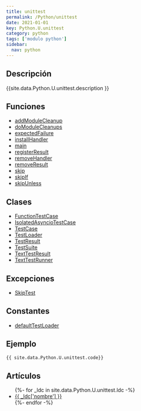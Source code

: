 ```yaml
---
title: unittest
permalink: /Python/unittest
date: 2021-01-01
key: Python.U.unittest
category: python
tags: ['modulo python']
sidebar: 
  nav: python
---
```


## Descripción
{{site.data.Python.U.unittest.description }}

## Funciones
* [addModuleCleanup](/Python/unittest/addModuleCleanup/)
* [doModuleCleanups](/Python/unittest/doModuleCleanups/)
* [expectedFailure](/Python/unittest/expectedFailure/)
* [installHandler](/Python/unittest/installHandler/)
* [main](/Python/unittest/main/)
* [registerResult](/Python/unittest/registerResult/)
* [removeHandler](/Python/unittest/removeHandler/)
* [removeResult](/Python/unittest/removeResult/)
* [skip](/Python/unittest/skip/)
* [skipIf](/Python/unittest/skipIf/)
* [skipUnless](/Python/unittest/skipUnless/)

## Clases
* [FunctionTestCase](/Python/unittest/FunctionTestCase/)
* [IsolatedAsyncioTestCase](/Python/unittest/IsolatedAsyncioTestCase/)
* [TestCase](/Python/unittest/TestCase/)
* [TestLoader](/Python/unittest/TestLoader/)
* [TestResult](/Python/unittest/TestResult/)
* [TestSuite](/Python/unittest/TestSuite/)
* [TextTestResult](/Python/unittest/TextTestResult/)
* [TextTestRunner](/Python/unittest/TextTestRunner/)

## Excepciones
* [SkipTest](/Python/unittest/SkipTest/)

## Constantes
* [defaultTestLoader](/Python/unittest/defaultTestLoader/)

## Ejemplo
~~~python
{{ site.data.Python.U.unittest.code}}
~~~

## Artículos
<ul>
{%- for _ldc in site.data.Python.U.unittest.ldc -%}
   <li>
       <a href="{{_ldc['url'] }}">{{ _ldc['nombre'] }}</a>
   </li>
{%- endfor -%}
</ul>
